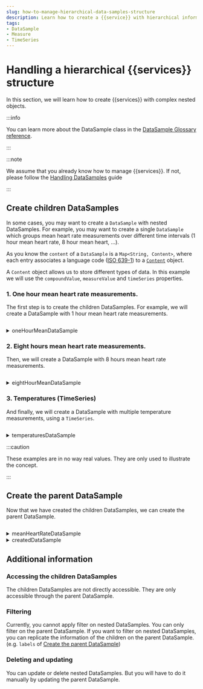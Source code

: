 ```yaml
---
slug: how-to-manage-hierarchical-data-samples-structure
description: Learn how to create a {{service}} with hierarchical information.
tags:
- DataSample
- Measure
- TimeSeries
---
```


# Handling a hierarchical {{services}} structure

In this section, we will learn how to create {{services}} with complex nested objects.

:::info

You can learn more about the DataSample class in the [DataSample Glossary reference](/{{sdk}}/glossary#data-sample).

:::

:::note

We assume that you already know how to manage {{services}}. If not, please follow the [Handling DataSamples](/{{sdk}}/how-to/how-to-manage-data-samples/index.md) guide

:::

## Create children DataSamples

In some cases, you may want to create a `DataSample` with nested DataSamples. 
For example, you may want to create a single `DataSample` which groups mean heart rate measurements over
different time intervals (1 hour mean heart rate, 8 hour mean heart, ...).

As you know the `content` of a `DataSample` is a `Map<String, Content>`, where each entry associates a language code ([ISO 639-1](https://en.wikipedia.org/wiki/List_of_ISO_639-1_codes)) to a [`Content`](/{{sdk}}/references/classes/Content) object.

A `Content` object allows us to store different types of data. In this example we will use the `compoundValue`, `measureValue` and `timeSeries` properties.

### 1. One hour mean heart rate measurements.

The first step is to create the children DataSamples. For example, we will create a DataSample with 1 hour mean heart rate measurements.

<!-- file://code-samples/{{sdk}}/how-to/hierarchical-datasample/index.mts snippet:create children dataSample one hour mean-->
```typescript
```
<!-- output://code-samples/{{sdk}}/how-to/hierarchical-datasample/oneHourMeanDataSample.txt -->
<details>
<summary>oneHourMeanDataSample</summary>

```json
```
</details>

### 2. Eight hours mean heart rate measurements.

Then, we will create a DataSample with 8 hours mean heart rate measurements.

<!-- file://code-samples/{{sdk}}/how-to/hierarchical-datasample/index.mts snippet:create children dataSample eight hour mean-->
```typescript
```
<!-- output://code-samples/{{sdk}}/how-to/hierarchical-datasample/eightHourMeanDataSample.txt -->
<details>
<summary>eightHourMeanDataSample</summary>

```json
```
</details>

### 3. Temperatures (TimeSeries)

And finally, we will create a DataSample with multiple temperature measurements, using a `TimeSeries`.

<!-- file://code-samples/{{sdk}}/how-to/hierarchical-datasample/index.mts snippet:create children dataSample temperatures-->
```typescript
```
<!-- output://code-samples/{{sdk}}/how-to/hierarchical-datasample/temperaturesDataSample.txt -->
<details>
<summary>temperaturesDataSample</summary>

```json
```
</details>

:::caution

These examples are in no way real values. They are only used to illustrate the concept.

:::

## Create the parent DataSample

Now that we have created the children DataSamples, we can create the parent DataSample.

<!-- file://code-samples/{{sdk}}/how-to/hierarchical-datasample/index.mts snippet:create heart rate datasample-->
```typescript
```
<!-- output://code-samples/{{sdk}}/how-to/hierarchical-datasample/meanHeartRateDataSample.txt -->
<details>
<summary>meanHeartRateDataSample</summary>

```json
```
</details>

<!-- output://code-samples/{{sdk}}/how-to/hierarchical-datasample/createdDataSample.txt -->
<details>
<summary>createdDataSample</summary>

```json
```
</details>

## Additional information

### Accessing the children DataSamples

The children DataSamples are not directly accessible. They are only accessible through the parent DataSample.

### Filtering

Currently, you cannot apply filter on nested DataSamples. You can only filter on the parent DataSample. If you want to filter on nested DataSamples, you can replicate the information of the children on the parent DataSample. (e.g. `labels` of [Create the parent DataSample](#create-the-parent-datasample))

### Deleting and updating

You can update or delete nested DataSamples. But you will have to do it manually by updating the parent DataSample.
